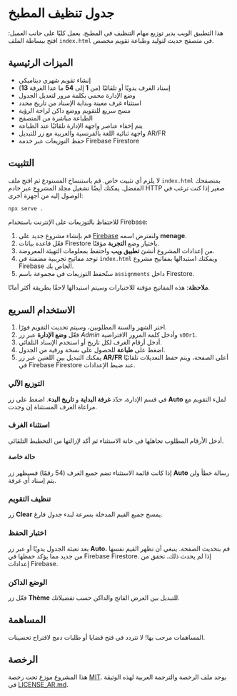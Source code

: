 # جدول تنظيف المطبخ

هذا التطبيق الويب يدير توزيع مهام التنظيف في المطبخ. يعمل كليًا على جانب العميل: افتح ببساطة الملف `index.html` في متصفح حديث لتوليد وطباعة تقويم مخصص.

## الميزات الرئيسية

- إنشاء تقويم شهري ديناميكي
- إسناد الغرف يدويًا أو تلقائيًا (من **1** إلى **54** ما عدا الغرفة **13**)
- وضع الإدارة محمي بكلمة مرور لتعديل الجدول
- استثناء غرف معينة وبداية الإسناد من تاريخ محدد
- مسح سريع للتقويم ووضع داكن لراحة الرؤية
- الطباعة مباشرة من المتصفح
- يتم إخفاء عناصر واجهة الإدارة تلقائيًا عند الطباعة
- واجهة ثنائية اللغة بالفرنسية والعربية مع زر للتبديل AR/FR
- حفظ التوزيعات عبر خدمة Firebase Firestore

## التثبيت

لا يلزم أي تثبيت خاص. قم باستنساخ المستودع ثم افتح ملف `index.html` بمتصفحك المفضل. يمكنك أيضًا تشغيل مجلد المشروع عبر خادم HTTP صغير إذا كنت ترغب في الوصول إليه من أجهزة أخرى:

```bash
npx serve .
```

للاحتفاظ بالتوزيعات على الإنترنت باستخدام Firebase:

1. قم بإنشاء مشروع جديد على [Firebase](https://console.firebase.google.com) ولنفترض اسمه **menage**.
2. فعّل قاعدة بيانات Firestore باختيار وضع **التجربة** مؤقتًا.
3. من إعدادات المشروع أنشئ **تطبيق ويب** واحتفظ بمعلومات التهيئة المعروضة.
4. توجد مفاتيح تجريبية مضمنة في `index.html` ويمكنك استبدالها بمفاتيح مشروع Firebase الخاص بك.
5. ستُحفظ التوزيعات في مجموعة باسم `assignments` داخل Firestore.

**ملاحظة:** هذه المفاتيح مؤقتة للاختبارات وسيتم استبدالها لاحقًا بطريقة أكثر أمانًا.

## الاستخدام السريع

1. اختر الشهر والسنة المطلوبين، وسيتم تحديث التقويم فورًا.
2. فعّل **وضع الإدارة** عبر زر *Admin* وأدخل كلمة المرور الافتراضية `s00r1`.
3. أدخل أرقام الغرف لكل تاريخ أو استخدم الإسناد التلقائي.
4. اضغط على **طباعة** للحصول على نسخة ورقية من الجدول.
5. يمكنك التبديل بين اللغتين عبر زر **AR/FR** أعلى الصفحة،
   ويتم حفظ التعديلات تلقائيًا في Firebase Firestore عند ضبط الإعدادات.

### التوزيع الآلي

في قسم الإدارة، حدّد **غرفة البداية** و **تاريخ البدء**. اضغط على زر **Auto** لملء التقويم مع مراعاة الغرف المستثناة إن وجدت.

### استثناء الغرف

أدخل الأرقام المطلوب تجاهلها في خانة الاستثناء ثم أكد لإزالتها من التخطيط التلقائي.

#### حالة خاصة

إذا كانت قائمة الاستثناء تضم جميع الغرف (54 رقمًا) فسيظهر زر **Auto** رسالة خطأ ولن يتم إسناد أي غرفة.

### تنظيف التقويم

زر **Clear** يمسح جميع القيم المدخلة بسرعة لبدء جدول فارغ.

### اختبار الحفظ

بعد تعبئة الجدول يدويًا أو عبر زر **Auto**، قم بتحديث الصفحة. ينبغي أن تظهر القيم نفسها من جديد مما يؤكد حفظها في Firebase Firestore. إذا لم يحدث ذلك، تحقق من إعدادات Firebase.

### الوضع الداكن

فعّل زر **Thème** للتبديل بين العرض الفاتح والداكن حسب تفضيلاتك.

## المساهمة

المساهمات مرحب بها! لا تتردد في فتح قضايا أو طلبات دمج لاقتراح تحسينات.

## الرخصة

هذا المشروع موزع تحت رخصة [MIT](LICENSE). يوجد ملف الرخصة والترجمة العربية لهذه الوثيقة في [LICENSE_AR.md](LICENSE_AR.md).

